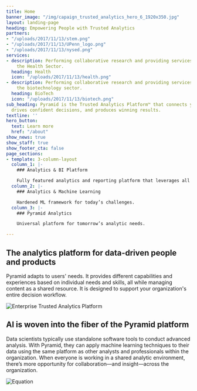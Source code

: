```yaml
---
title: Home
banner_image: "/img/capaign_trusted_analytics_hero_6_1920x350.jpg"
layout: landing-page
heading: Empowering People with Trusted Analytics
partners:
- "/uploads/2017/11/13/stem.png"
- "/uploads/2017/11/13/UPenn_logo.png"
- "/uploads/2017/11/13/nysed.png"
services:
- description: Performing collaborative research and providing services to support
    the Health Sector.
  heading: Health
  icon: "/uploads/2017/11/13/health.png"
- description: Performing collaborative research and providing services to support
    the biotechnology sector.
  heading: BioTech
  icon: "/uploads/2017/11/13/biotech.png"
sub_heading: Pyramid is the Trusted Analytics Platform™ that connects your teams,
  drives confident decisions, and produces winning results.
textline: ''
hero_button:
  text: Learn more
  href: "/about"
show_news: true
show_staff: true
show_footer_cta: false
page_sections:
- template: 3-column-layout
  column_1: |-
    ### Analytics & BI Platform

    Fully featured analytics and reporting platform that leverages all your investments.
  column_2: |-
    ### Analytics & Machine Learning

    Hardened ML framework for today’s challenges.
  column_3: |-
    ### Pyramid Analytics

    Universal platform for tomorrow’s analytic needs.

---
```

## The analytics platform for data-driven people and products

Pyramid adapts to users' needs. It provides different capabilities and experiences based on individual needs and skills, all while managing content as a shared resource. It is designed to support your organization's entire decision workflow.

![Enterprise Trusted Analytics Platform](https://www.pyramidanalytics.com/images/default-source/default-album/main_platform.png?sfvrsn=6f97f9c9_0 "Enterprise Trusted Analytics Platform")

## AI is woven into the fiber of the Pyramid platform

Data scientists typically use standalone software tools to conduct advanced analysis. With Pyramid, they can apply machine learning techniques to their data using the same platform as other analysts and professionals within the organization. When everyone is working in a shared analytic environment, there’s more opportunity for collaboration—and insight—across the organization.

![Equation](https://www.pyramidanalytics.com/images/default-source/pyramid-2020/equation.png?sfvrsn=f0ecfbc9_0 "Equation")